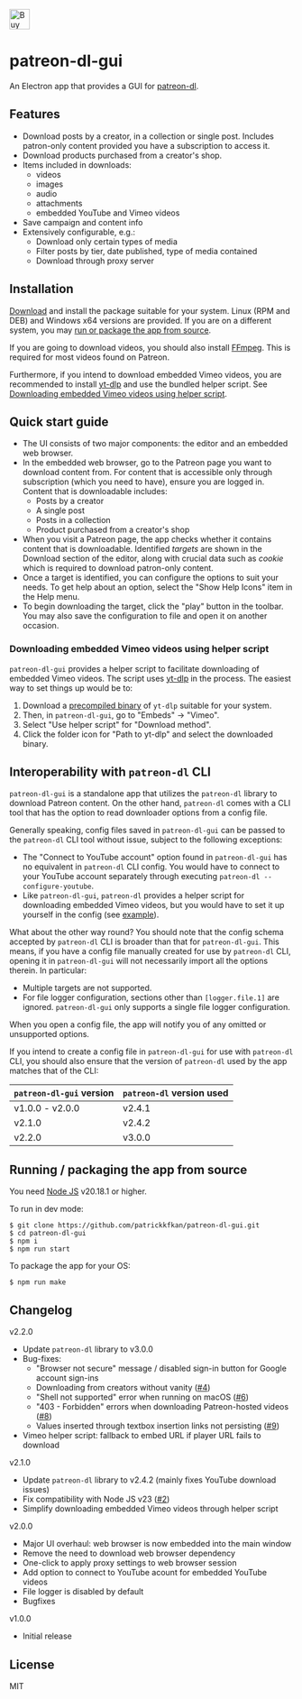<a href='https://ko-fi.com/C0C5RGOOP' target='_blank'><img height='36' style='border:0px;height:36px;' src='https://storage.ko-fi.com/cdn/kofi2.png?v=3' border='0' alt='Buy Me a Coffee at ko-fi.com' /></a>

# patreon-dl-gui

An Electron app that provides a GUI for [patreon-dl](https://github.com/patrickkfkan/patreon-dl).

## Features

- Download posts by a creator, in a collection or single post. Includes patron-only content provided you have a subscription to access it.
- Download products purchased from a creator's shop.
- Items included in downloads:
  - videos
  - images
  - audio
  - attachments
  - embedded YouTube and Vimeo videos
- Save campaign and content info
- Extensively configurable, e.g.:
  - Download only certain types of media
  - Filter posts by tier, date published, type of media contained
  - Download through proxy server

## Installation

[Download](https://github.com/patrickkfkan/patreon-dl-gui/releases) and install the package suitable for your system. Linux (RPM and DEB) and Windows x64 versions are provided. If you are on a different system, you may [run or package the app from source](#running--packaging-the-app-from-source).

If you are going to download videos, you should also install [FFmpeg](https://www.ffmpeg.org/). This is required for most videos found on Patreon.

Furthermore, if you intend to download embedded Vimeo videos, you are recommended to install [yt-dlp](https://github.com/yt-dlp/yt-dlp) and use the bundled helper script. See [Downloading embedded Vimeo videos using helper script](#downloading-embedded-vimeo-videos-using-helper-script).

## Quick start guide

- The UI consists of two major components: the editor and an embedded web browser.
- In the embedded web browser, go to the Patreon page you want to download content from. For content that is accessible only through subscription (which you need to have), ensure you are logged in. Content that is downloadable includes:
  - Posts by a creator
  - A single post
  - Posts in a collection
  - Product purchased from a creator's shop
- When you visit a Patreon page, the app checks whether it contains content that is downloadable. Identified *targets* are shown in the Download section of the editor, along with crucial data such as *cookie* which is required to download patron-only content.
- Once a target is identified, you can configure the options to suit your needs. To get help about an option, select the "Show Help Icons" item in the Help menu.
- To begin downloading the target, click the "play" button in the toolbar. You may also save the configuration to file and open it on another occasion.

### Downloading embedded Vimeo videos using helper script

`patreon-dl-gui` provides a helper script to facilitate downloading of embedded Vimeo videos. The script uses [yt-dlp](https://github.com/yt-dlp/yt-dlp) in the process. The easiest way to set things up would be to:
1. Download a [precompiled binary](https://github.com/yt-dlp/yt-dlp?tab=readme-ov-file#release-files) of `yt-dlp` suitable for your system.
2. Then, in `patreon-dl-gui`, go to "Embeds" -> "Vimeo".
3. Select "Use helper script" for "Download method".
4. Click the folder icon for "Path to yt-dlp" and select the downloaded binary.

## Interoperability with `patreon-dl` CLI

`patreon-dl-gui` is a standalone app that utilizes the `patreon-dl` library to download Patreon content. On the other hand, `patreon-dl` comes with a CLI tool that has the option to read downloader options from a config file.

Generally speaking, config files saved in `patreon-dl-gui` can be passed to the `patreon-dl` CLI tool without issue, subject to the following exceptions:

- The "Connect to YouTube account" option found in `patreon-dl-gui` has no equivalent in `patreon-dl` CLI config. You would have to connect to your YouTube account separately through executing `patreon-dl --configure-youtube`.
- Like `patreon-dl-gui`, `patreon-dl` provides a helper script for downloading embedded Vimeo videos, but you would have to set it up yourself in the config (see [example](https://github.com/patrickkfkan/patreon-dl/blob/23868152f3e37711e0964a7b909d2a41eb464759/example-embed.conf)).

What about the other way round? You should note that the config schema accepted by `patreon-dl` CLI is broader than that for `patreon-dl-gui`. This means, if you have a config file manually created for use by `patreon-dl` CLI, opening it in `patreon-dl-gui` will not necessarily import all the options therein. In particular:

- Multiple targets are not supported.
- For file logger configuration, sections other than `[logger.file.1]` are ignored. `patreon-dl-gui` only supports a single file logger configuration.

When you open a config file, the app will notify you of any omitted or unsupported options.

If you intend to create a config file in `patreon-dl-gui` for use with `patreon-dl` CLI, you should also ensure that the version of `patreon-dl` used by the app matches that of the CLI:

| `patreon-dl-gui` version | `patreon-dl` version used |
|--------------------------|---------------------------|
| v1.0.0 - v2.0.0          | v2.4.1                    |
| v2.1.0                   | v2.4.2                    |
| v2.2.0                   | v3.0.0                    |

## Running / packaging the app from source

You need [Node JS](https://nodejs.org) v20.18.1 or higher.

To run in dev mode:

```
$ git clone https://github.com/patrickkfkan/patreon-dl-gui.git
$ cd patreon-dl-gui
$ npm i
$ npm run start
```

To package the app for your OS:

```
$ npm run make
```

## Changelog

v2.2.0
- Update `patreon-dl` library to v3.0.0
- Bug-fixes:
  - "Browser not secure" message / disabled sign-in button for Google account sign-ins
  - Downloading from creators without vanity ([#4](https://github.com/patrickkfkan/patreon-dl-gui/issues/4))
  - "Shell not supported" error when running on macOS ([#6](https://github.com/patrickkfkan/patreon-dl-gui/issues/6))
  - "403 - Forbidden" errors when downloading Patreon-hosted videos ([#8](https://github.com/patrickkfkan/patreon-dl-gui/issues/8))
  - Values inserted through textbox insertion links not persisting ([#9](https://github.com/patrickkfkan/patreon-dl-gui/issues/9))
- Vimeo helper script: fallback to embed URL if player URL fails to download

v2.1.0
- Update `patreon-dl` library to v2.4.2 (mainly fixes YouTube download issues)
- Fix compatibility with Node JS v23 ([#2](https://github.com/patrickkfkan/patreon-dl-gui/issues/2))
- Simplify downloading embedded Vimeo videos through helper script

v2.0.0
- Major UI overhaul: web browser is now embedded into the main window
- Remove the need to download web browser dependency
- One-click to apply proxy settings to web browser session
- Add option to connect to YouTube acount for embedded YouTube videos
- File logger is disabled by default
- Bugfixes

v1.0.0
- Initial release

## License

MIT